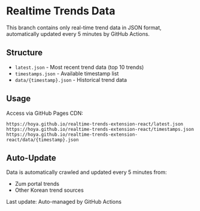 # Realtime Trends Data

This branch contains only real-time trend data in JSON format, automatically updated every 5 minutes by GitHub Actions.

## Structure

- `latest.json` - Most recent trend data (top 10 trends)
- `timestamps.json` - Available timestamp list  
- `data/{timestamp}.json` - Historical trend data

## Usage

Access via GitHub Pages CDN:
```
https://hoya.github.io/realtime-trends-extension-react/latest.json
https://hoya.github.io/realtime-trends-extension-react/timestamps.json
https://hoya.github.io/realtime-trends-extension-react/data/{timestamp}.json
```

## Auto-Update

Data is automatically crawled and updated every 5 minutes from:
- Zum portal trends
- Other Korean trend sources

Last update: Auto-managed by GitHub Actions